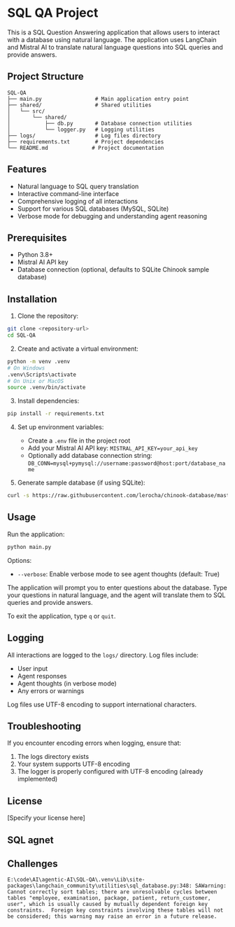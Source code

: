 # SQL QA Project

This is a SQL Question Answering application that allows users to interact with a database using natural language. The application uses LangChain and Mistral AI to translate natural language questions into SQL queries and provide answers.

## Project Structure

```
SQL-QA
├── main.py                 # Main application entry point
├── shared/                 # Shared utilities
│   └── src/
│       └── shared/
│           ├── db.py       # Database connection utilities
│           └── logger.py   # Logging utilities
├── logs/                   # Log files directory
├── requirements.txt        # Project dependencies
└── README.md              # Project documentation
```

## Features

- Natural language to SQL query translation
- Interactive command-line interface
- Comprehensive logging of all interactions
- Support for various SQL databases (MySQL, SQLite)
- Verbose mode for debugging and understanding agent reasoning

## Prerequisites

- Python 3.8+
- Mistral AI API key
- Database connection (optional, defaults to SQLite Chinook sample database)

## Installation

1. Clone the repository:

```bash
git clone <repository-url>
cd SQL-QA
```

2. Create and activate a virtual environment:

```bash
python -m venv .venv
# On Windows
.venv\Scripts\activate
# On Unix or MacOS
source .venv/bin/activate
```

3. Install dependencies:

```bash
pip install -r requirements.txt
```

4. Set up environment variables:
   - Create a `.env` file in the project root
   - Add your Mistral AI API key: `MISTRAL_API_KEY=your_api_key`
   - Optionally add database connection string: `DB_CONN=mysql+pymysql://username:password@host:port/database_name`

5. Generate sample database (if using SQLite):

```bash
curl -s https://raw.githubusercontent.com/lerocha/chinook-database/master/ChinookDatabase/DataSources/Chinook_Sqlite.sql | sqlite3 Chinook.db
```

## Usage

Run the application:

```bash
python main.py
```

Options:

- `--verbose`: Enable verbose mode to see agent thoughts (default: True)

The application will prompt you to enter questions about the database. Type your questions in natural language, and the agent will translate them to SQL queries and provide answers.

To exit the application, type `q` or `quit`.

## Logging

All interactions are logged to the `logs/` directory. Log files include:

- User input
- Agent responses
- Agent thoughts (in verbose mode)
- Any errors or warnings

Log files use UTF-8 encoding to support international characters.

## Troubleshooting

If you encounter encoding errors when logging, ensure that:

1. The logs directory exists
2. Your system supports UTF-8 encoding
3. The logger is properly configured with UTF-8 encoding (already implemented)

## License

[Specify your license here]

## SQL agnet

## Challenges

```text
E:\code\AI\agentic-AI\SQL-QA\.venv\Lib\site-packages\langchain_community\utilities\sql_database.py:348: SAWarning: Cannot correctly sort tables; there are unresolvable cycles between tables "employee, examination, package, patient, return_customer, user", which is usually caused by mutually dependent foreign key constraints.  Foreign key constraints involving these tables will not be considered; this warning may raise an error in a future release.
```
